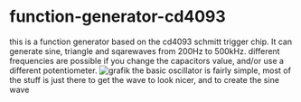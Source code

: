 # function-generator-cd4093
this is a function generator based on the cd4093 schmitt trigger chip. It can generate sine, triangle and sqarewaves from 200Hz to 500kHz. different frequencies are possible if you change the capacitors value, and/or use a different potentiometer.
![grafik](https://github.com/user-attachments/assets/54d62ba9-f85c-48f0-a34c-bc5133f6f5f2)
the basic oscillator is fairly simple, most of the stuff is just there to get the wave to look nicer, and to create the sine wave
